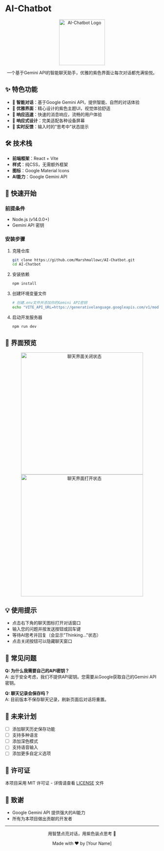 # AI-Chatbot

<div align="center">
  <img src="public/purple-chat-logo.png" alt="AI-Chatbot Logo" width="150" />
  <p>一个基于Gemini API的智能聊天助手，优雅的紫色界面让每次对话都充满愉悦。</p>
</div>

## ✨ 特色功能

- 🧠 **智能对话**：基于Google Gemini API，提供智能、自然的对话体验
- 💜 **优雅界面**：精心设计的紫色主题UI，视觉体验舒适
- 🚀 **响应迅速**：快速的消息响应，流畅的用户体验
- 📱 **响应式设计**：完美适配各种设备屏幕
- 🔄 **实时反馈**：输入时的"思考中"状态提示

## 🛠️ 技术栈

- **前端框架**：React + Vite
- **样式**：纯CSS，无需额外框架
- **图标**：Google Material Icons
- **AI能力**：Google Gemini API

## 🚀 快速开始

### 前提条件

- Node.js (v14.0.0+)
- Gemini API 密钥

### 安装步骤

1. 克隆仓库
   ```bash
   git clone https://github.com/Marshmallowc/AI-Chatbot.git
   cd AI-Chatbot
   ```

2. 安装依赖
   ```bash
   npm install
   ```

3. 创建环境变量文件
   ```bash
   # 创建.env文件并添加你的Gemini API密钥
   echo "VITE_API_URL=https://generativelanguage.googleapis.com/v1/models/gemini-1.5-pro:generateContent?key=YOUR_API_KEY" > .env
   ```

4. 启动开发服务器
   ```bash
   npm run dev
   ```

## 📸 界面预览

<div align="center">
  <img src="public/screenshot-closed.png" alt="聊天界面关闭状态" width="400" />
  <img src="public/screenshot-open.png" alt="聊天界面打开状态" width="400" />
</div>

## 💡 使用提示

- 点击右下角的聊天图标打开对话窗口
- 输入您的问题并按发送按钮或回车键
- 等待AI思考并回复（会显示"Thinking..."状态）
- 点击关闭按钮可以隐藏聊天窗口

## 🤔 常见问题

**Q: 为什么我需要自己的API密钥？**  
A: 出于安全考虑，我们不提供API密钥。您需要从Google获取自己的Gemini API密钥。

**Q: 聊天记录会保存吗？**  
A: 目前版本不保存聊天记录，刷新页面后对话将重置。

## 🔮 未来计划

- [ ] 添加聊天历史保存功能
- [ ] 支持多种语言
- [ ] 添加深色模式
- [ ] 支持语音输入
- [ ] 添加更多自定义选项

## 📄 许可证

本项目采用 MIT 许可证 - 详情请查看 [LICENSE](LICENSE) 文件

## 🙏 致谢

- Google Gemini API 提供强大的AI能力
- 所有为本项目做出贡献的开发者

---

<div align="center">
  <p>用智慧点亮对话，用紫色装点思考 💜</p>
  <p>Made with ❤️ by [Your Name]</p>
</div>
